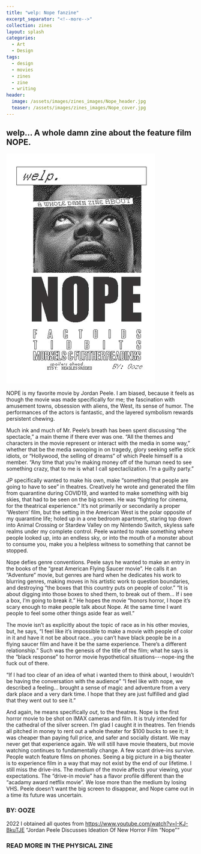 ```yaml
---
title: "welp: Nope fanzine"
excerpt_separator: "<!--more-->"
collection: zines
layout: splash
categories:
  - Art
  - Design
tags:
  - design
  - movies
  - zines
  - zine
  - writing
header: 
  image: /assets/images/zines_images/Nope_header.jpg
  teaser: /assets/images/zines_images/Nope_cover.jpg
---
```

## welp... A whole damn zine about the feature film NOPE.  

<div class="image-container">
  <img src="/assets/images/zines_images/Nope_cover.jpg" alt="cover of the zine">
</div>

NOPE is my favorite movie by Jordan Peele. I am biased, because it feels as though the movie was made specifically for me; the fascination with amusement towns, obsession with aliens, the West, its sense of humor. The performances of the actors is fantastic, and the layered symbolism rewards persistent chewing.

Much ink and much of Mr. Peele’s breath has been spent discussing “the spectacle,” a main theme if there ever was one. “All the themes and characters in the movie represent or interact with the media in some way,” whether that be the media swooping in on tragedy, glory seeking selfie stick idiots, or “Hollywood, the selling of dreams” of which Peele himself is a member. “Any time that you’re making money off of the human need to see something crazy, that to me is what I call spectaclization. I’m a guilty party.”

JP specifically wanted to make his own, make “something that people are going to have to see” in theatres. Creatively he wrote and generated the film from quarantine during COVID19, and wanted to make something with big skies, that had to be seen on the big screen. He was “fighting for cinema, for the theatrical experience.” It’s not primarily or secondarily a proper ‘Western’ film, but the setting in the American West is the polar opposite of my quarantine life; holed up in a one bedroom apartment, staring top down into Animal Crossing or Stardew Valley on my Nintendo Switch, skyless safe realms under my complete control. Peele wanted to make something where people looked *up*, into an endless sky, or into the mouth of a monster about to consume you, make you a helpless witness to something that cannot be stopped.

Nope defies genre conventions. Peele says he wanted to make an entry in the books of the “great American Flying Saucer movie”. He calls it an “Adventure” movie, but genres are hard when he dedicates his work to blurring genres, making moves in his artistic work to question boundaries, and destroying “the boxes that this country puts on people of color.” “It is about digging into those boxes to shed them, to break out of them... If i see a box, I’m going to break it.” He hopes the movie “honors horror, I hope it’s scary enough to make people talk about Nope. At the same time I want people to feel some other things aside fear as well.” 

The movie isn’t as explicitly about the topic of race as in his other movies, but, he says, “I feel like it’s impossible to make a movie with people of color in it and have it not be about race...you can’t have black people be in a flying saucer film and have it be the same experience. There’s a different relationship.” Such was the genesis of the title of the film; what he says is the “black response” to horror movie hypothetical situations---nope-ing the fuck out of there. 

“If I had too clear of an idea of what i wanted them to think about, I wouldn’t be having the conversation with the audience” “I feel like with nope, we described a feeling... brought a sense of magic and adventure from a very dark place and a very dark time. I hope that they are just fulfilled and glad that they went out to see it.”

And again, he means specifically *out*, to the theatres. Nope is the first horror movie to be shot on IMAX cameras and film. It is truly intended for the cathedral of the silver screen. I’m glad I caught it in theatres. Ten friends all pitched in money to rent out a whole theater for $100 bucks to see it; it was cheaper than paying full price, and safer and socially distant. We may never get that experience again. We will still have movie theaters, but movie watching continues to fundamentally change. A few scant drive-ins survive. People watch feature films on phones. Seeing a big picture in a big theater is to experience film in a way that may not exist by the end of our lifetime. I still miss the drive-ins. The medium of the movie affects your viewing, your expectations. The “drive-in movie” has a flavor profile different than the “acadamy award netflix movie”. We lose more than the medium by losing VHS.  Peele doesn’t want the big screen to disappear, and Nope came out in a time its future was uncertain.

### BY: OOZE
2022
I obtained all quotes from 
https://www.youtube.com/watch?v=I-KJ-BkuTJE
“Jordan Peele Discusses Ideation Of New Horror Film “Nope”“

### READ MORE IN THE PHYSICAL ZINE
